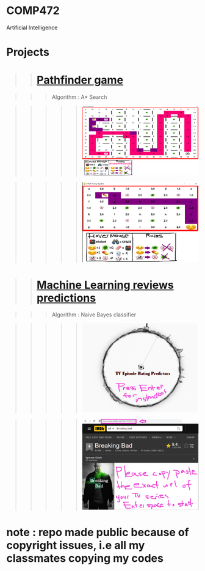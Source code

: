 # COMP472

Artificial Intelligence

# Projects

> > # [Pathfinder game](https://github.com/yida-li/COMP472/tree/master/project1)

> > > Algorithm : A\* Search

> > > > > ![til](project1/screenshot1.PNG)

> > > > > ![til](project1/screenshot2.PNG)

> > # [Machine Learning reviews predictions](https://github.com/yida-li/COMP472/tree/master/project2)

> > > Algorithm : Naive Bayes classifier

> > > > > ![til](project2/rehoboam.PNG)

> > > > > ![til](project2/instructions.PNG)

# note : repo made public because of copyright issues, i.e all my classmates copying my codes
